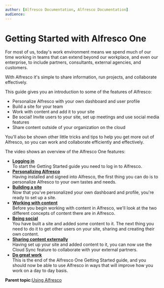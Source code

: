 ```yaml
---
author: [Alfresco Documentation, Alfresco Documentation]
audience: 
---
```


# Getting Started with Alfresco One

For most of us, today's work environment means we spend much of our time working in teams that can extend beyond our workplace, and even our enterprise, to include partners, consultants, external agencies, and customers.

With Alfresco it's simple to share information, run projects, and collaborate effectively.

This guide gives you an introduction to some of the features of Alfresco:

-   Personalize Alfresco with your own dashboard and user profile
-   Build a site for your team
-   Work with content and add it to your site
-   Be social! Invite users to your site, set up meetings and use social media features
-   Share content outside of your organization on the cloud

You'll also be shown other little tricks and tips to help you get more out of Alfresco, so you can work and collaborate efficiently and effectively.

The video shows an overview of the Alfresco One features:

  

-   **[Logging in](../tasks/gs-login.md)**  
To start the Getting Started guide you need to log in to Alfresco.
-   **[Personalizing Alfresco](../concepts/gs-personal-alfresco.md)**  
 Having installed and signed into Alfresco, the first thing you can do is to personalize Alfresco to your own tastes and needs.
-   **[Building a site](../concepts/gs-building-site.md)**  
Now that you've personalized your own dashboard and profile, you're ready to set up a site.
-   **[Working with content](../concepts/gs-site-prepare.md)**  
Before you begin working with content in Alfresco, we'll look at the two different concepts of content there are in Alfresco.
-   **[Being social](../concepts/gs-being-social.md)**  
 You have built a site and added some content to it. The next thing you need to do it to get other users on your site, sharing and creating their own content.
-   **[Sharing content externally](../concepts/gs-sync-share.md)**  
 Having set up your site and added content to it, you can now use the Cloud Sync feature to collaborate with your external partners.
-   **[Do great work](../concepts/gs-summary.md)**  
This is the end of the Alfresco One Getting Started guide, and you should now be able to use Alfresco in ways that will improve how you work on a day to day basis.

**Parent topic:**[Using Alfresco](../concepts/master-using-intro.md)

